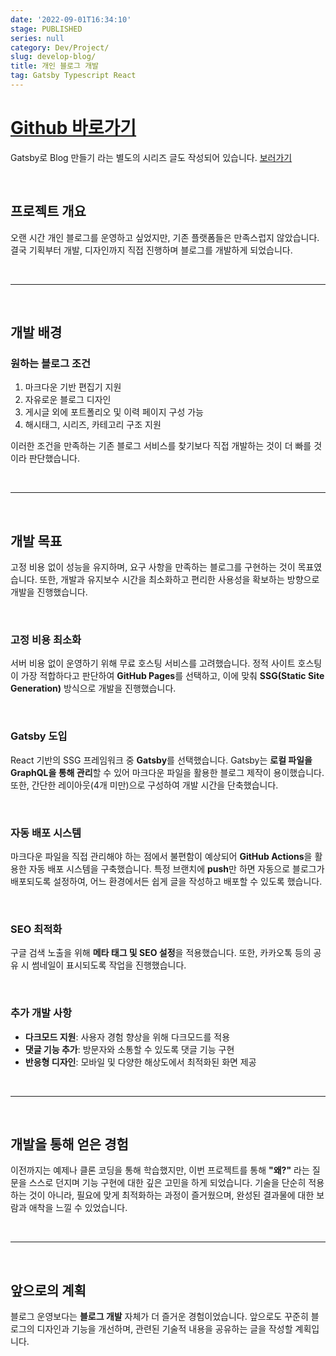 ```yaml
---
date: '2022-09-01T16:34:10'
stage: PUBLISHED
series: null
category: Dev/Project/
slug: develop-blog/
title: 개인 블로그 개발
tag: Gatsby Typescript React
---
```


# [Github 바로가기](https://github.com/mon823/mon823.github.io)

Gatsby로 Blog 만들기 라는 별도의 시리즈 글도 작성되어 있습니다.
[보러가기](https://mon823.github.io/post/create-blog-with-gatsby-typescript/Make-Blog-By-Gatsby/)

</br>

## 프로젝트 개요

오랜 시간 개인 블로그를 운영하고 싶었지만, 기존 플랫폼들은 만족스럽지 않았습니다. 결국 기획부터 개발, 디자인까지 직접 진행하며 블로그를 개발하게 되었습니다.

</br>

---

</br>

## 개발 배경

### 원하는 블로그 조건

1. 마크다운 기반 편집기 지원
2. 자유로운 블로그 디자인
3. 게시글 외에 포트폴리오 및 이력 페이지 구성 가능
4. 해시태그, 시리즈, 카테고리 구조 지원

이러한 조건을 만족하는 기존 블로그 서비스를 찾기보다 직접 개발하는 것이 더 빠를 것이라 판단했습니다.

</br>

---

</br>

## 개발 목표

고정 비용 없이 성능을 유지하며, 요구 사항을 만족하는 블로그를 구현하는 것이 목표였습니다. 또한, 개발과 유지보수 시간을 최소화하고 편리한 사용성을 확보하는 방향으로 개발을 진행했습니다.

</br>

### 고정 비용 최소화

서버 비용 없이 운영하기 위해 무료 호스팅 서비스를 고려했습니다. 정적 사이트 호스팅이 가장 적합하다고 판단하여 **GitHub Pages**를 선택하고, 이에 맞춰 **SSG(Static Site Generation)** 방식으로 개발을 진행했습니다.

</br>

### Gatsby 도입

React 기반의 SSG 프레임워크 중 **Gatsby**를 선택했습니다. Gatsby는 **로컬 파일을 GraphQL을 통해 관리**할 수 있어 마크다운 파일을 활용한 블로그 제작이 용이했습니다. 또한, 간단한 레이아웃(4개 미만)으로 구성하여 개발 시간을 단축했습니다.

</br>

### 자동 배포 시스템

마크다운 파일을 직접 관리해야 하는 점에서 불편함이 예상되어 **GitHub Actions**을 활용한 자동 배포 시스템을 구축했습니다. 특정 브랜치에 **push**만 하면 자동으로 블로그가 배포되도록 설정하여, 어느 환경에서든 쉽게 글을 작성하고 배포할 수 있도록 했습니다.

</br>

### SEO 최적화

구글 검색 노출을 위해 **메타 태그 및 SEO 설정**을 적용했습니다. 또한, 카카오톡 등의 공유 시 썸네일이 표시되도록 작업을 진행했습니다.

</br>

### 추가 개발 사항

- **다크모드 지원**: 사용자 경험 향상을 위해 다크모드를 적용
- **댓글 기능 추가**: 방문자와 소통할 수 있도록 댓글 기능 구현
- **반응형 디자인**: 모바일 및 다양한 해상도에서 최적화된 화면 제공

</br>

---

</br>

## 개발을 통해 얻은 경험

이전까지는 예제나 클론 코딩을 통해 학습했지만, 이번 프로젝트를 통해 **"왜?"** 라는 질문을 스스로 던지며 기능 구현에 대한 깊은 고민을 하게 되었습니다. 기술을 단순히 적용하는 것이 아니라, 필요에 맞게 최적화하는 과정이 즐거웠으며, 완성된 결과물에 대한 보람과 애착을 느낄 수 있었습니다.

</br>

---

</br>

## 앞으로의 계획

블로그 운영보다는 **블로그 개발** 자체가 더 즐거운 경험이었습니다. 앞으로도 꾸준히 블로그의 디자인과 기능을 개선하며, 관련된 기술적 내용을 공유하는 글을 작성할 계획입니다.
